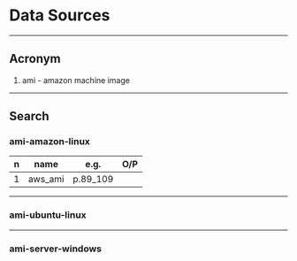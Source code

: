 # Data Sources

---

## Acronym
1. ami - amazon machine image

---

## Search
### ami-amazon-linux
|n|name|e.g.|O/P|
|-|----|----|---|
|1|aws_ami|p.89_109|

---

### ami-ubuntu-linux

---

### ami-server-windows
